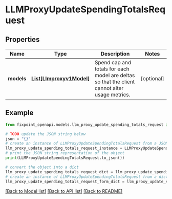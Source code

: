 # LLMProxyUpdateSpendingTotalsRequest


## Properties

Name | Type | Description | Notes
------------ | ------------- | ------------- | -------------
**models** | [**List[Llmproxyv1Model]**](Llmproxyv1Model.md) | Spend cap and totals for each model are deltas so that the client cannot alter usage metrics. | [optional] 

## Example

```python
from fixpoint_openapi.models.llm_proxy_update_spending_totals_request import LLMProxyUpdateSpendingTotalsRequest

# TODO update the JSON string below
json = "{}"
# create an instance of LLMProxyUpdateSpendingTotalsRequest from a JSON string
llm_proxy_update_spending_totals_request_instance = LLMProxyUpdateSpendingTotalsRequest.from_json(json)
# print the JSON string representation of the object
print(LLMProxyUpdateSpendingTotalsRequest.to_json())

# convert the object into a dict
llm_proxy_update_spending_totals_request_dict = llm_proxy_update_spending_totals_request_instance.to_dict()
# create an instance of LLMProxyUpdateSpendingTotalsRequest from a dict
llm_proxy_update_spending_totals_request_form_dict = llm_proxy_update_spending_totals_request.from_dict(llm_proxy_update_spending_totals_request_dict)
```
[[Back to Model list]](../README.md#documentation-for-models) [[Back to API list]](../README.md#documentation-for-api-endpoints) [[Back to README]](../README.md)


